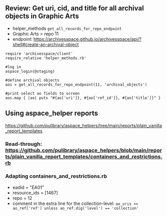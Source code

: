 ## Review: Get uri, cid, and title for all archival objects in Graphic Arts
- helper_methods `get_all_records_for_repo_endpoint`
- Graphic Arts > repo 11
- endpoint: https://archivesspace.github.io/archivesspace/api/?shell#create-an-archival-object
```
require 'archivesspace/client'
require_relative 'helper_methods.rb'

#log in
aspace_login(@staging)

#define archival objects
aos = get_all_records_for_repo_endpoint(11, 'archival_objects')

#print select ao fields to screen
aos.map { |ao| puts "#{ao['uri']}, #{ao['ref_id']}, #{ao['title']}" }
```

## Using aspace_helper reports
https://github.com/pulibrary/aspace_helpers/tree/main/reports/plain_vanilla_report_templates

### Read-through: https://github.com/pulibrary/aspace_helpers/blob/main/reports/plain_vanilla_report_templates/containers_and_restrictions.rb

### Adapting containers_and_restrictions.rb
- eadid = "EA01"
- resource_ids = [1467]
- repo = 12
- comment in the extra line for the collection-level: `ao_uris << ao_ref['ref'] unless ao_ref.dig('level') == 'collection'`
